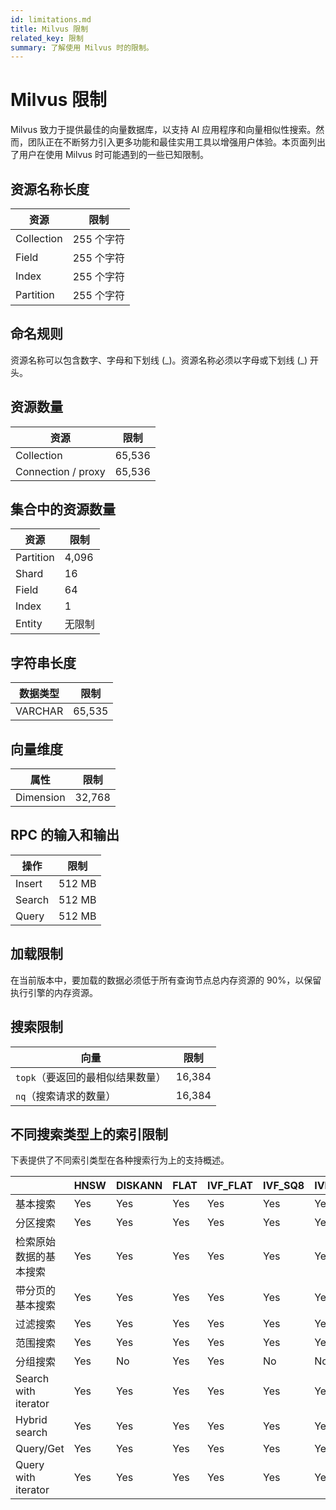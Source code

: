 ```yaml
---
id: limitations.md
title: Milvus 限制
related_key: 限制
summary: 了解使用 Milvus 时的限制。
---
```


# Milvus 限制

Milvus 致力于提供最佳的向量数据库，以支持 AI 应用程序和向量相似性搜索。然而，团队正在不断努力引入更多功能和最佳实用工具以增强用户体验。本页面列出了用户在使用 Milvus 时可能遇到的一些已知限制。

## 资源名称长度

| 资源       | 限制       |
| ---------- | ---------- |
| Collection | 255 个字符 |
| Field      | 255 个字符 |
| Index      | 255 个字符 |
| Partition  | 255 个字符 |

## 命名规则

资源名称可以包含数字、字母和下划线 (\_\)。资源名称必须以字母或下划线 (\_\) 开头。

## 资源数量

| 资源               | 限制   |
| ------------------ | ------ |
| Collection         | 65,536 |
| Connection / proxy | 65,536 |

## 集合中的资源数量

| 资源      | 限制   |
| --------- | ------ |
| Partition | 4,096  |
| Shard     | 16     |
| Field     | 64     |
| Index     | 1      |
| Entity    | 无限制 |

## 字符串长度

| 数据类型 | 限制   |
| -------- | ------ |
| VARCHAR  | 65,535 |

## 向量维度

| 属性      | 限制   |
| --------- | ------ |
| Dimension | 32,768 |

## RPC 的输入和输出

| 操作   | 限制   |
| ------ | ------ |
| Insert | 512 MB |
| Search | 512 MB |
| Query  | 512 MB |

## 加载限制

在当前版本中，要加载的数据必须低于所有查询节点总内存资源的 90%，以保留执行引擎的内存资源。

## 搜索限制

| 向量                                        | 限制   |
| ------------------------------------------- | ------ |
| <code>topk</code>（要返回的最相似结果数量） | 16,384 |
| <code>nq</code>（搜索请求的数量）           | 16,384 |

## 不同搜索类型上的索引限制

下表提供了不同索引类型在各种搜索行为上的支持概述。

|                        | HNSW | DISKANN | FLAT | IVF_FLAT | IVF_SQ8 | IVF_PQ | SCANN | GPU_IFV_FLAT | GPU_IVF_PQ | GPU_CAGRA | GPU_BRUTE_FORCE | SPARSE_INVERTED_INDEX | SPARSE_WAND         | BIN_FLAT | BIN_IVF_FLAT |
| ---------------------- | ---- | ------- | ---- | -------- | ------- | ------ | ----- | ------------ | ---------- | --------- | --------------- | --------------------- | ------------------- | -------- | ------------ |
| 基本搜索               | Yes  | Yes     | Yes  | Yes      | Yes     | Yes    | Yes   | Yes          | Yes        | Yes       | Yes             | Yes                   | Yes                 | Yes      | Yes          |
| 分区搜索               | Yes  | Yes     | Yes  | Yes      | Yes     | Yes    | Yes   | Yes          | Yes        | Yes       | Yes             | Yes                   | Yes                 | Yes      | Yes          |
| 检索原始数据的基本搜索 | Yes  | Yes     | Yes  | Yes      | Yes     | Yes    | Yes   | Yes          | Yes        | Yes       | Yes             | Yes                   | Yes                 | Yes      | Yes          |
| 带分页的基本搜索       | Yes  | Yes     | Yes  | Yes      | Yes     | Yes    | Yes   | Yes          | Yes        | Yes       | Yes             | Yes                   | Yes                 | Yes      | Yes          |
| 过滤搜索               | Yes  | Yes     | Yes  | Yes      | Yes     | Yes    | Yes   | Yes          | Yes        | Yes       | Yes             | Yes                   | Yes                 | Yes      | Yes          |
| 范围搜索               | Yes  | Yes     | Yes  | Yes      | Yes     | Yes    | Yes   | No           | No         | No        | No              | No                    | No                  | Yes      | Yes          |
| 分组搜索               | Yes  | No      | Yes  | Yes      | No      | No     | No    | No           | No         | No        | No              | No                    | No                  | No       | No           |
| Search with iterator   | Yes  | Yes     | Yes  | Yes      | Yes     | Yes    | Yes   | No           | No         | No        | No              | No                    | No                  | No       | No           |
| Hybrid search          | Yes  | Yes     | Yes  | Yes      | Yes     | Yes    | Yes   | Yes          | Yes        | Yes       | Yes             | Yes(Only RRFRanker)   | Yes(Only RRFRanker) | Yes      | Yes          |
| Query/Get              | Yes  | Yes     | Yes  | Yes      | Yes     | Yes    | Yes   | Yes          | Yes        | Yes       | Yes             | Yes                   | Yes                 | Yes      | Yes          |
| Query with iterator    | Yes  | Yes     | Yes  | Yes      | Yes     | Yes    | Yes   | No           | No         | No        | No              | Yes                   | Yes                 | Yes      | Yes          |
